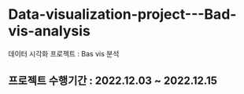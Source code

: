 # Data-visualization-project---Bad-vis-analysis
데이터 시각화 프로젝트 : Bas vis 분석

## 프로젝트 수행기간 : 2022.12.03 ~ 2022.12.15

